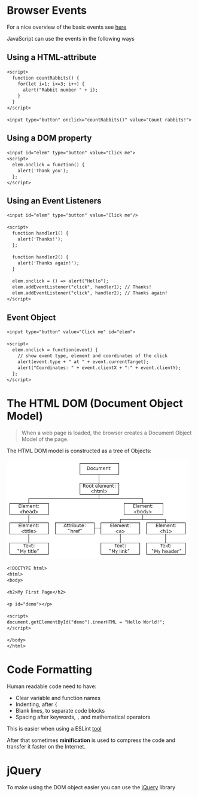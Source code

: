 Browser Events
========================================================

For a nice overview of the basic events see [here](http://javascript.info/introduction-browser-events)

JavaScript can use the events in the following ways

## Using a HTML-attribute

```
<script>
  function countRabbits() {
    for(let i=1; i<=3; i++) {
      alert("Rabbit number " + i);
    }
  }
</script>

<input type="button" onclick="countRabbits()" value="Count rabbits!">
```

## Using a DOM property

```
<input id="elem" type="button" value="Click me">
<script>
  elem.onclick = function() {
    alert('Thank you');
  };
</script>
```

## Using an Event Listeners

```
<input id="elem" type="button" value="Click me"/>

<script>
  function handler1() {
    alert('Thanks!');
  };

  function handler2() {
    alert('Thanks again!');
  }

  elem.onclick = () => alert("Hello");
  elem.addEventListener("click", handler1); // Thanks!
  elem.addEventListener("click", handler2); // Thanks again!
</script>
```

## Event Object

```
<input type="button" value="Click me" id="elem">

<script>
  elem.onclick = function(event) {
    // show event type, element and coordinates of the click
    alert(event.type + " at " + event.currentTarget);
    alert("Coordinates: " + event.clientX + ":" + event.clientY);
  };
</script>
```

The HTML DOM (Document Object Model)
========================================================

> When a web page is loaded, the browser creates a Document Object Model of the page.

The HTML DOM model is constructed as a tree of Objects:

![DOM](pic_htmltree.gif)

```
<!DOCTYPE html>
<html>
<body>

<h2>My First Page</h2>

<p id="demo"></p>

<script>
document.getElementById("demo").innerHTML = "Hello World!";
</script>

</body>
</html>
```

Code Formatting
========================================================

Human readable code need to have:

- Clear variable and function names
- Indenting, after `{`
- Blank lines, to separate code blocks
- Spacing after keywords, `,` and mathematical operators

This is easier when using a ESLint [tool](https://marketplace.visualstudio.com/items?itemName=dbaeumer.vscode-eslint)

After that sometimes **minification** is used to compress the code and transfer it faster on the Internet.

jQuery
========================================================

To make using the DOM object easier you can use the [jQuery](https://jquery.com/) library